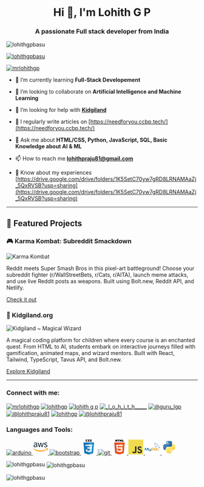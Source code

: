 <h1 align="center">Hi 👋, I'm Lohith G P</h1>
<h3 align="center">A passionate Full stack developer from India</h3>

<p align="left"> <img src="https://komarev.com/ghpvc/?username=lohithgpbasu&label=Profile%20views&color=0e75b6&style=flat" alt="lohithgpbasu" /> </p>

<p align="left"> <a href="https://github.com/ryo-ma/github-profile-trophy"><img src="https://github-profile-trophy.vercel.app/?username=lohithgpbasu" alt="lohithgpbasu" /></a> </p>

<p align="left"> <a href="https://twitter.com/mrlohithgp" target="blank"><img src="https://img.shields.io/twitter/follow/mrlohithgp?logo=twitter&style=for-the-badge" alt="mrlohithgp" /></a> </p>

- 🌱 I’m currently learning **Full-Stack Developement**

- 👯 I’m looking to collaborate on **Artificial Intelligence and Machine Learning**

- 🤝 I’m looking for help with **[Kidgiland](kidgiland.org)**

- 📝 I regularly write articles on [https://needforyou.ccbp.tech/](https://needforyou.ccbp.tech/)

- 💬 Ask me about **HTML/CSS, Python, JavaScript, SQL, Basic Knowledge about AI & ML**

- 📫 How to reach me **lohithpraju81@gmail.com**

- 📄 Know about my experiences [https://drive.google.com/drive/folders/1K5SetC70yw7gRD8LRNAMAaZj_5QxRVSB?usp=sharing](https://drive.google.com/drive/folders/1K5SetC70yw7gRD8LRNAMAaZj_5QxRVSB?usp=sharing)

---

## 🌟 Featured Projects

### 🎮 Karma Kombat: Subreddit Smackdown

![Karma Kombat](https://res.cloudinary.com/djyotwnhe/image/upload/v1751363405/Gemini_Generated_Image_1ell6s1ell6s1ell_soccmu.jpg)

Reddit meets Super Smash Bros in this pixel-art battleground! Choose your subreddit fighter (r/WallStreetBets, r/Cats, r/AITA), launch meme attacks, and use live Reddit posts as weapons. Built using Bolt.new, Reddit API, and Netlify.

[Check it out](https://karma-kombat.netlify.app/)

### 💫 Kidgiland.org

![Kidgiland ~ Magical Wizard](https://res.cloudinary.com/djyotwnhe/image/upload/v1751363385/kidgiland1_swwc07.jpg)

A magical coding platform for children where every course is an enchanted quest. From HTML to AI, students embark on interactive journeys filled with gamification, animated maps, and wizard mentors. Built with React, Tailwind, TypeScript, Tavus API, and Bolt.new.

[Explore Kidgiland](https://kidgiland.org)

---

<h3 align="left">Connect with me:</h3>
<p align="left">
<a href="https://twitter.com/mrlohithgp" target="blank"><img align="center" src="https://raw.githubusercontent.com/rahuldkjain/github-profile-readme-generator/master/src/images/icons/Social/twitter.svg" alt="mrlohithgp" height="30" width="40" /></a>
<a href="https://kaggle.com/lohithgp" target="blank"><img align="center" src="https://raw.githubusercontent.com/rahuldkjain/github-profile-readme-generator/master/src/images/icons/Social/kaggle.svg" alt="lohithgp" height="30" width="40" /></a>
<a href="https://fb.com/lohith g p" target="blank"><img align="center" src="https://raw.githubusercontent.com/rahuldkjain/github-profile-readme-generator/master/src/images/icons/Social/facebook.svg" alt="lohith g p" height="30" width="40" /></a>
<a href="https://instagram.com/_l_o_h_i_t_h_____" target="blank"><img align="center" src="https://raw.githubusercontent.com/rahuldkjain/github-profile-readme-generator/master/src/images/icons/Social/instagram.svg" alt="_l_o_h_i_t_h_____" height="30" width="40" /></a>
<a href="https://www.youtube.com/c/@guru_lgp" target="blank"><img align="center" src="https://raw.githubusercontent.com/rahuldkjain/github-profile-readme-generator/master/src/images/icons/Social/youtube.svg" alt="@guru_lgp" height="30" width="40" /></a>
<a href="https://www.hackerrank.com/@lohithpraju81" target="blank"><img align="center" src="https://raw.githubusercontent.com/rahuldkjain/github-profile-readme-generator/master/src/images/icons/Social/hackerrank.svg" alt="@lohithpraju81" height="30" width="40" /></a>
<a href="https://codeforces.com/profile/lohithgp" target="blank"><img align="center" src="https://raw.githubusercontent.com/rahuldkjain/github-profile-readme-generator/master/src/images/icons/Social/codeforces.svg" alt="lohithgp" height="30" width="40" /></a>
<a href="https://www.leetcode.com/@lohithpraju81" target="blank"><img align="center" src="https://raw.githubusercontent.com/rahuldkjain/github-profile-readme-generator/master/src/images/icons/Social/leet-code.svg" alt="@lohithpraju81" height="30" width="40" /></a>
</p>

<h3 align="left">Languages and Tools:</h3> <p align="left"> 
<a href="https://www.arduino.cc/" target="_blank" rel="noreferrer"> <img src="https://cdn.worldvectorlogo.com/logos/arduino-1.svg" alt="arduino" width="40" height="40"/> </a> <a href="https://aws.amazon.com" target="_blank" rel="noreferrer"> <img src="https://raw.githubusercontent.com/devicons/devicon/master/icons/amazonwebservices/amazonwebservices-original-wordmark.svg" alt="aws" width="40" height="40"/> </a> <a href="https://getbootstrap.com" target="_blank" rel="noreferrer"> <img src="https://brandlogos.net/wp-content/uploads/2016/06/bootstrap-logo-vector-download.jpg" alt="bootstrap" width="40" height="40"/> </a> <a href="https://www.w3schools.com/css/" target="_blank" rel="noreferrer"> <img src="https://raw.githubusercontent.com/devicons/devicon/master/icons/css3/css3-original-wordmark.svg" alt="css3" width="40" height="40"/> </a> <a href="https://git-scm.com/" target="_blank" rel="noreferrer"> <img src="https://www.vectorlogo.zone/logos/git-scm/git-scm-icon.svg" alt="git" width="40" height="40"/> </a> <a href="https://www.w3.org/html/" target="_blank" rel="noreferrer"> <img src="https://raw.githubusercontent.com/devicons/devicon/master/icons/html5/html5-original-wordmark.svg" alt="html5" width="40" height="40"/> </a> <a href="https://developer.mozilla.org/en-US/docs/Web/JavaScript" target="_blank" rel="noreferrer"> <img src="https://raw.githubusercontent.com/devicons/devicon/master/icons/javascript/javascript-original.svg" alt="javascript" width="40" height="40"/> </a> <a href="https://www.mysql.com/" target="_blank" rel="noreferrer"> <img src="https://raw.githubusercontent.com/devicons/devicon/master/icons/mysql/mysql-original-wordmark.svg" alt="mysql" width="40" height="40"/> </a> <a href="https://www.python.org" target="_blank" rel="noreferrer"> <img src="https://raw.githubusercontent.com/devicons/devicon/master/icons/python/python-original.svg" alt="python" width="40" height="40"/> </a> </p>



<p><img align="left" src="https://github-readme-stats.vercel.app/api/top-langs?username=lohithgpbasu&show_icons=true&locale=en&layout=compact" alt="lohithgpbasu" /></p>

<p>&nbsp;<img align="center" src="https://github-readme-stats.vercel.app/api?username=lohithgpbasu&show_icons=true&locale=en" alt="lohithgpbasu" /></p>

<p><img align="center" src="https://github-readme-streak-stats.herokuapp.com/?user=lohithgpbasu&" alt="lohithgpbasu" /></p>
